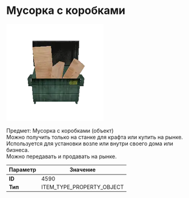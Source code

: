 # Мусорка с коробками

![Item Image](../img/4590.webp?raw=true)

Предмет: Мусорка с коробками (объект)<br>Можно получить только на станке для крафта или купить на рынке.<br>Используется для установки возле или внутри своего дома или бизнеса.<br>Можно передавать и продавать на рынке.


| Параметр | Значение |
|----------|----------|
| **ID** | 4590 |
| **Тип** | ITEM_TYPE_PROPERTY_OBJECT |

